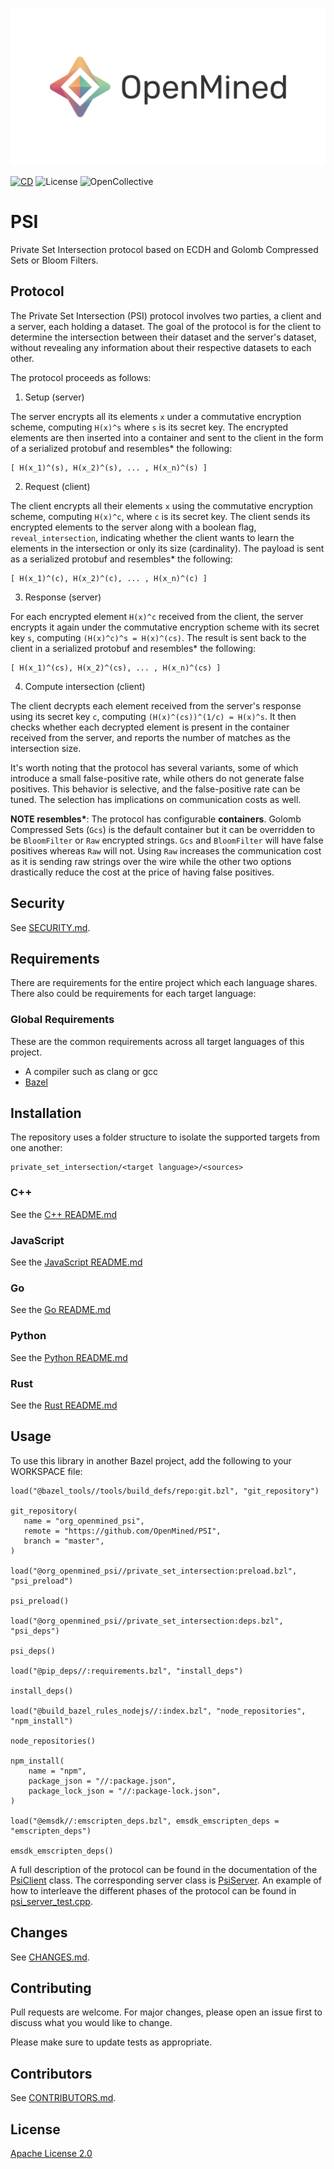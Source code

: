 ![om-logo](https://github.com/OpenMined/design-assets/blob/master/logos/OM/horizontal-primary-trans.png)

[![CD](https://github.com/OpenMined/PSI/actions/workflows/CD.yml/badge.svg?event=release)](https://github.com/OpenMined/PSI/actions/workflows/CD.yml)
![License](https://img.shields.io/github/license/OpenMined/PSI)
![OpenCollective](https://img.shields.io/opencollective/all/openmined)

# PSI

Private Set Intersection protocol based on ECDH and Golomb Compressed Sets or
Bloom Filters.

## Protocol

The Private Set Intersection (PSI) protocol involves two parties, a client and a
server, each holding a dataset. The goal of the protocol is for the client to
determine the intersection between their dataset and the server's dataset,
without revealing any information about their respective datasets to each other.

The protocol proceeds as follows:

1. Setup (server)

The server encrypts all its elements `x` under a commutative encryption scheme,
computing `H(x)^s` where `s` is its secret key. The encrypted elements are then
inserted into a container and sent to the client in the form of a serialized
protobuf and resembles* the following:

```
[ H(x_1)^(s), H(x_2)^(s), ... , H(x_n)^(s) ]
```

2. Request (client)

The client encrypts all their elements `x` using the commutative encryption
scheme, computing `H(x)^c`, where `c` is its secret key. The client sends its
encrypted elements to the server along with a boolean flag,
`reveal_intersection`, indicating whether the client wants to learn the elements
in the intersection or only its size (cardinality). The payload is sent as a
serialized protobuf and resembles* the following:

```
[ H(x_1)^(c), H(x_2)^(c), ... , H(x_n)^(c) ]
```

3. Response (server)

For each encrypted element `H(x)^c` received from the client, the server
encrypts it again under the commutative encryption scheme with its secret key
`s`, computing `(H(x)^c)^s = H(x)^(cs)`. The result is sent back to the client
in a serialized protobuf and resembles* the following:

```
[ H(x_1)^(cs), H(x_2)^(cs), ... , H(x_n)^(cs) ]
```

4. Compute intersection (client)

The client decrypts each element received from the server's response using its
secret key `c`, computing `(H(x)^(cs))^(1/c) = H(x)^s`. It then checks whether
each decrypted element is present in the container received from the server, and
reports the number of matches as the intersection size.

It's worth noting that the protocol has several variants, some of which
introduce a small false-positive rate, while others do not generate false
positives. This behavior is selective, and the false-positive rate can be tuned. The selection has implications on communication costs as well.

__NOTE resembles*__: The protocol has configurable **containers**. Golomb
Compressed Sets (`Gcs`) is the default container but it can be overridden to be
`BloomFilter` or `Raw` encrypted strings. `Gcs` and `BloomFilter` will have
false positives whereas `Raw` will not. Using `Raw` increases the communication
cost as it is sending raw strings over the wire while the other two options
drastically reduce the cost at the price of having false positives.

## Security

See [SECURITY.md](SECURITY.md).

## Requirements

There are requirements for the entire project which each language shares. There
also could be requirements for each target language:

### Global Requirements

These are the common requirements across all target languages of this project.

- A compiler such as clang or gcc
- [Bazel](https://bazel.build)

## Installation

The repository uses a folder structure to isolate the supported targets from one
another:

```
private_set_intersection/<target language>/<sources>
```

### C++

See the [C++ README.md](private_set_intersection/cpp/README.md)

### JavaScript

See the [JavaScript README.md](private_set_intersection/javascript/README.md)

### Go

See the [Go README.md](private_set_intersection/go/README.md)

### Python

See the [Python README.md](private_set_intersection/python/README.md)

### Rust

See the [Rust README.md](private_set_intersection/rust/README.md)

## Usage

To use this library in another Bazel project, add the following to your
WORKSPACE file:

```
load("@bazel_tools//tools/build_defs/repo:git.bzl", "git_repository")

git_repository(
   name = "org_openmined_psi",
   remote = "https://github.com/OpenMined/PSI",
   branch = "master",
)

load("@org_openmined_psi//private_set_intersection:preload.bzl", "psi_preload")

psi_preload()

load("@org_openmined_psi//private_set_intersection:deps.bzl", "psi_deps")

psi_deps()

load("@pip_deps//:requirements.bzl", "install_deps")

install_deps()

load("@build_bazel_rules_nodejs//:index.bzl", "node_repositories", "npm_install")

node_repositories()

npm_install(
    name = "npm",
    package_json = "//:package.json",
    package_lock_json = "//:package-lock.json",
)

load("@emsdk//:emscripten_deps.bzl", emsdk_emscripten_deps = "emscripten_deps")

emsdk_emscripten_deps()
```

A full description of the protocol can be found in the documentation of the
[PsiClient](private_set_intersection/cpp/psi_client.h) class. The corresponding
server class is [PsiServer](private_set_intersection/cpp/psi_server.h). An
example of how to interleave the different phases of the protocol can be found
in [psi_server_test.cpp](private_set_intersection/cpp/psi_server_test.cpp).

## Changes

See [CHANGES.md](CHANGES.md).

## Contributing

Pull requests are welcome. For major changes, please open an issue first to
discuss what you would like to change.

Please make sure to update tests as appropriate.

## Contributors

See [CONTRIBUTORS.md](CONTRIBUTORS.md).

## License

[Apache License 2.0](https://choosealicense.com/licenses/apache-2.0/)
